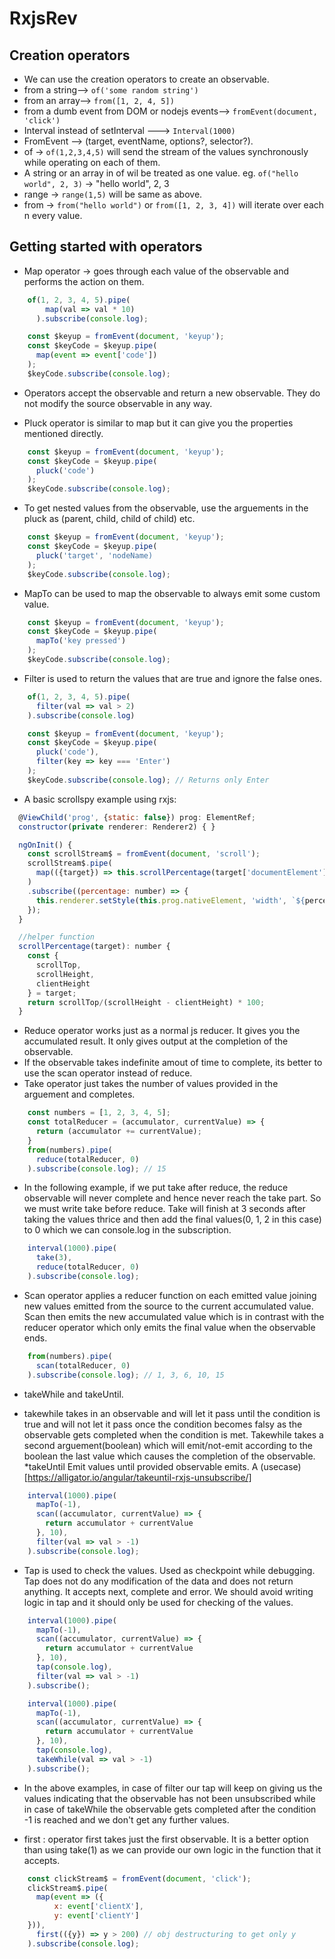 # RxjsRev

## Creation operators

* We can use the creation operators to create an observable.
* from a string--> `of('some random string')`
* from an array--> `from([1, 2, 4, 5])`
* from a dumb event from DOM or nodejs events--> `fromEvent(document, 'click')`
* Interval instead of setInterval ---> `Interval(1000)`
* FromEvent --> (target, eventName, options?, selector?).
* of -> `of(1,2,3,4,5)` will send the stream of the values synchronously while operating on each of them.
* A string or an array in of wil be treated as one value. eg. `of("hello world", 2, 3)` -> "hello world", 2, 3
* range -> `range(1,5)` will be same as above.
* from -> `from("hello world")` or `from([1, 2, 3, 4])` will iterate over each n every value.

## Getting started with operators

* Map operator -> goes through each value of the observable and performs the action on them.
```js
    of(1, 2, 3, 4, 5).pipe(
        map(val => val * 10)
      ).subscribe(console.log); 
```
```js
    const $keyup = fromEvent(document, 'keyup');
    const $keyCode = $keyup.pipe(
      map(event => event['code'])
    );
    $keyCode.subscribe(console.log);
```
* Operators accept the observable and return a new observable. They do not modify the source observable in any way.

* Pluck operator is similar to map but it can give you the properties mentioned directly.
```js
    const $keyup = fromEvent(document, 'keyup');
    const $keyCode = $keyup.pipe(
      pluck('code')
    );
    $keyCode.subscribe(console.log);
```
* To get nested values from the observable, use the arguements in the pluck as (parent, child, child of child) etc.
```js
    const $keyup = fromEvent(document, 'keyup');
    const $keyCode = $keyup.pipe(
      pluck('target', 'nodeName)
    );
    $keyCode.subscribe(console.log);
```

* MapTo can be used to map the observable to always emit some custom value.
```js
    const $keyup = fromEvent(document, 'keyup');
    const $keyCode = $keyup.pipe(
      mapTo('key pressed')
    );
    $keyCode.subscribe(console.log);
```

* Filter is used to return the values that are true and ignore the false ones.
```js
    of(1, 2, 3, 4, 5).pipe(
      filter(val => val > 2)
    ).subscribe(console.log)
```
```js
    const $keyup = fromEvent(document, 'keyup');
    const $keyCode = $keyup.pipe(
      pluck('code'),
      filter(key => key === 'Enter')
    );
    $keyCode.subscribe(console.log); // Returns only Enter
```

* A basic scrollspy example using rxjs:

```js
  @ViewChild('prog', {static: false}) prog: ElementRef;
  constructor(private renderer: Renderer2) { }

  ngOnInit() {    
    const scrollStream$ = fromEvent(document, 'scroll');
    scrollStream$.pipe(
      map(({target}) => this.scrollPercentage(target['documentElement']))
    )
    .subscribe((percentage: number) => {
      this.renderer.setStyle(this.prog.nativeElement, 'width', `${percentage}%`);
    });
  }

  //helper function
  scrollPercentage(target): number {
    const {
      scrollTop,
      scrollHeight,
      clientHeight
    } = target;
    return scrollTop/(scrollHeight - clientHeight) * 100;
  }
```

* Reduce operator works just as a normal js reducer. It gives you the accumulated result. It only gives output at the completion of the observable.
* If the observable takes indefinite amout of time to complete, its better to use the scan operator instead of reduce.
* Take operator just takes the number of values provided in the arguement and completes.
```js
    const numbers = [1, 2, 3, 4, 5];
    const totalReducer = (accumulator, currentValue) => {
      return (accumulator += currentValue);
    }
    from(numbers).pipe(
      reduce(totalReducer, 0)
    ).subscribe(console.log); // 15
```
* In the following example, if we put take after reduce, the reduce observable will never complete and hence never reach the take part. So we must write take before reduce. Take will finish at 3 seconds after taking the values thrice and then add the final values(0, 1, 2 in this case) to 0 which we can console.log in the subscription.
```js
    interval(1000).pipe(
      take(3),
      reduce(totalReducer, 0)
    ).subscribe(console.log);
```


* Scan operator applies a reducer function on each emitted value joining new values emitted from the source to the current accumulated value. Scan then emits the new accumulated value which is in contrast with the reducer operator which only emits the final value when the observable ends.
```js
    from(numbers).pipe(
      scan(totalReducer, 0)
    ).subscribe(console.log); // 1, 3, 6, 10, 15
```

* takeWhile and takeUntil.

* takewhile takes in an observable and will let it pass until the condition is true and will not let it pass once the condition becomes falsy as the observable gets completed when the condition is met. Takewhile takes a second arguement(boolean) which will emit/not-emit according to the boolean the last value which causes the completion of the observable.
*takeUntil Emit values until provided observable emits. A (usecase)[https://alligator.io/angular/takeuntil-rxjs-unsubscribe/]

```js
    interval(1000).pipe(
      mapTo(-1),
      scan((accumulator, currentValue) => {
        return accumulator + currentValue
      }, 10),
      filter(val => val > -1)
    ).subscribe(console.log);
```

* Tap is used to check the values. Used as checkpoint while debugging. Tap does not do any modification of the data and does not return anything. It accepts next, complete and error. We should avoid writing logic in tap and it should only be used for checking of the values.
```js
    interval(1000).pipe(
      mapTo(-1),
      scan((accumulator, currentValue) => {
        return accumulator + currentValue
      }, 10),
      tap(console.log),
      filter(val => val > -1)
    ).subscribe();
```
```js
    interval(1000).pipe(
      mapTo(-1),
      scan((accumulator, currentValue) => {
        return accumulator + currentValue
      }, 10),
      tap(console.log),
      takeWhile(val => val > -1)
    ).subscribe();
```
* In the above examples, in case of filter our tap will keep on giving us the values indicating that the observable has not been unsubscribed while in case of takeWhile the observable gets completed after the condition -1 is reached and we don't get any further values.

* first : operator first takes just the first observable. It is a better option than using take(1) as we can provide our own logic in the function that it accepts.
```js
    const clickStream$ = fromEvent(document, 'click');
    clickStream$.pipe(
      map(event => ({
          x: event['clientX'],
          y: event['clientY']
    })),
      first(({y}) => y > 200) // obj destructuring to get only y
    ).subscribe(console.log);
```

